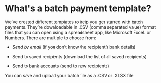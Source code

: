 # What's a batch payment template?

We’ve created different templates to help you get started with batch payments. They’re downloadable in .CSV (comma separated value) format files that you can open using a spreadsheet app, like Microsoft Excel. or Numbers. There are multiple to choose from: 

  * _Send by email_ (if you don’t know the recipient’s bank details)

  * Send to saved recipients (download the list of all saved recipients)

  * Send to bank accounts (send to new recipients)




You can save and upload your batch file as a .CSV or .XLSX file.